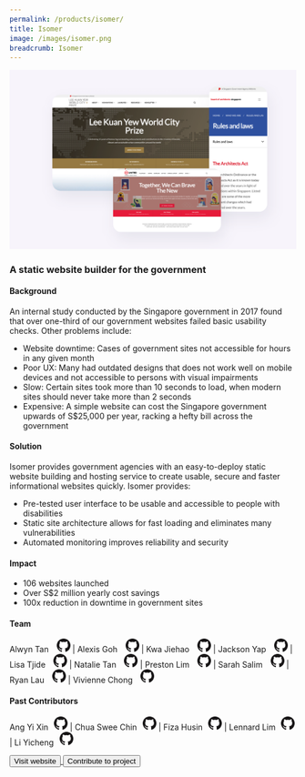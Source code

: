 ```yaml
---
permalink: /products/isomer/
title: Isomer
image: /images/isomer.png
breadcrumb: Isomer
---
```

![github](/images/isomer.png)

### A static website builder for the government

#### Background 

An internal study conducted by the Singapore government in 2017 found that over one-third of our government websites failed basic usability checks. Other problems include: 

* Website downtime: Cases of government sites not accessible for hours in any given month
* Poor UX: Many had outdated designs that does not work well on mobile devices and not accessible to persons with visual impairments
* Slow: Certain sites took more than 10 seconds to load, when modern sites should never take more than 2 seconds
* Expensive: A simple website can cost the Singapore government upwards of S$25,000 per year, racking a hefty bill across the government

#### Solution

Isomer provides government agencies with an easy-to-deploy static website building and hosting service to create usable, secure and faster informational websites quickly. Isomer provides:

* Pre-tested user interface to be usable and accessible to people with disabilities
* Static site architecture allows for fast loading and eliminates many vulnerabilities
* Automated monitoring improves reliability and security

#### Impact

* 106 websites launched
* Over S$2 million yearly cost savings
* 100x reduction in downtime in government sites

#### Team

Alwyn Tan <a href="https://github.com/lonerifle" style="display: inline-block; width: 24px; height: 24px; margin-bottom: -5px; margin-left: 10px;">
    <img border="0" alt="Github account" src="/images/Github-Mark-32px.png">
</a> | Alexis Goh <a href="https://github.com/gweiying" style="display: inline-block; width: 24px; height: 24px; margin-bottom: -5px; margin-left: 10px;">
    <img border="0" alt="Github account" src="/images/Github-Mark-32px.png">
</a> | Kwa Jiehao <a href="https://github.com/kwajiehao" style="display: inline-block; width: 24px; height: 24px; margin-bottom: -5px; margin-left: 10px;">
    <img border="0" alt="Github account" src="/images/Github-Mark-32px.png">
</a> | Jackson Yap <a href="https://github.com/jakusann" style="display: inline-block; width: 24px; height: 24px; margin-bottom: -5px; margin-left: 10px;">
    <img border="0" alt="Github account" src="/images/Github-Mark-32px.png">
</a> | Lisa Tjide <a href="https://github.com/sasasa54" style="display: inline-block; width: 24px; height: 24px; margin-bottom: -5px; margin-left: 10px;">
    <img border="0" alt="Github account" src="/images/Github-Mark-32px.png">
</a> | Natalie Tan <a href="https://github.com/NatMaeTan" style="display: inline-block; width: 24px; height: 24px; margin-bottom: -5px; margin-left: 10px;">
    <img border="0" alt="Github account" src="/images/Github-Mark-32px.png">
</a> | Preston Lim <a href="https://github.com/prestonlimlianjie" style="display: inline-block; width: 24px; height: 24px; margin-bottom: -5px; margin-left: 10px;">
    <img border="0" alt="Github account" src="/images/Github-Mark-32px.png">
</a> | Sarah Salim <a href="https://github.com/sarahsalim" style="display: inline-block; width: 24px; height: 24px; margin-bottom: -5px; margin-left: 10px;">
    <img border="0" alt="Github account" src="/images/Github-Mark-32px.png">
</a> | Ryan Lau <a href="https://github.com/rlyss" style="display: inline-block; width: 24px; height: 24px; margin-bottom: -5px; margin-left: 10px;">
    <img border="0" alt="Github account" src="/images/Github-Mark-32px.png">
</a> | Vivienne Chong <a href="https://github.com/viviennechong" style="display: inline-block; width: 24px; height: 24px; margin-bottom: -5px; margin-left: 10px;">
    <img border="0" alt="Github account" src="/images/Github-Mark-32px.png">
</a>

#### Past Contributors

Ang Yi Xin<a href="https://github.com/artylope"  style="display: inline-block; width: 24px; height: 24px; margin-bottom: -5px; margin-left: 10px;">
    <img border="0" alt="Github account" src="/images/Github-Mark-32px.png">
</a> | Chua Swee Chin<a href="https://github.com/chuasweechin" style="display: inline-block; width: 24px; height: 24px; margin-bottom: -5px; margin-left: 10px;">
    <img border="0" alt="Github account" src="/images/Github-Mark-32px.png">
</a> | Fiza Husin<a href="https://github.com/f1zaz" style="display: inline-block; width: 24px; height: 24px; margin-bottom: -5px; margin-left: 10px;">
    <img border="0" alt="Github account" src="/images/Github-Mark-32px.png">
</a> | Lennard Lim<a href="https://github.com/lennardl" style="display: inline-block; width: 24px; height: 24px; margin-bottom: -5px; margin-left: 10px;">
    <img border="0" alt="Github account" src="/images/Github-Mark-32px.png">
</a> | Li Yicheng<a href="https://github.com/oliverli" style="display: inline-block; width: 24px; height: 24px; margin-bottom: -5px; margin-left: 10px;">
    <img border="0" alt="Github account" src="/images/Github-Mark-32px.png">
</a>

<a href="https://isomer.gov.sg/" target="_blank">
    <button class="bp-button is-secondary is-medium has-text-white is-uppercase search-button">
        Visit website
    </button> 
</a> <a href="https://github.com/isomerpages" target="_blank">
    <button class="bp-button is-secondary is-medium has-text-white is-uppercase search-button">
        Contribute to project
    </button> 
</a>